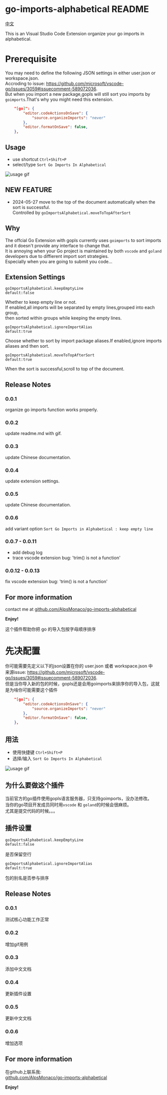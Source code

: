 # go-imports-alphabetical README

[中文](#Chinese)

This is an Visual Studio Code Extension organize your go imports in alphabetical. 

# Prerequisite

You may need to define the following JSON settings in either user.json or workspace.json.  
Accroding to issue: https://github.com/microsoft/vscode-go/issues/3059#issuecomment-589072036.  
But when you import a new package,gopls will still sort you imports by `goimports`.That's why you might need this extension.    


```json
    "[go]": {
        "editor.codeActionsOnSave": {
            "source.organizeImports": "never"
        },
        "editor.formatOnSave": false,
    },
```

## Usage
* use shortcut `Ctrl+Shift+P`
* select/type `Sort Go Imports In Alphabetical`


![usage gif](assets/usage.gif)

## NEW FEATURE
* 2024-05-27 move to the top of the document automatically when the sort is successful.  
Controlled by `goImportsAlphabetical.moveToTopAfterSort`

## Why

The offcial Go Extension with gopls currently uses `goimports` to sort imports and it doesn't provide any interface to change that.  
It is annoying when your Go project is maintained by both `vscode` and `goland` developers due to diffierent import sort strategies.  
Especially when you are going to submit you code...  

## Extension Settings

`goImportsAlphabetical.keepEmptyLine`  
`default:false`

Whether to keep empty line or not.  
If enabled,all imports will be separated by empty lines,grouped into each group,  
then sorted within groups while keeping the empty lines.


`goImportsAlphabetical.ignoreImportAlias`  
`default:true`

Choose whether to sort by import package aliases.If enabled,ignore imports aliases and then sort.


`goImportsAlphabetical.moveToTopAfterSort`  
`default:true`

When the sort is successful,scroll to top of the document.  

## Release Notes

### 0.0.1

organize go imports function works properly.

### 0.0.2

update readme.md with gif.

### 0.0.3

update Chinese documentation.

### 0.0.4

update extension settings.

### 0.0.5

update Chinese documentation.

### 0.0.6

add variant option `Sort Go Imports in Alphabetical : keep empty line`

### 0.0.7 - 0.0.11

* add debug log
* trace vscode extension bug: 'trim() is not a function'

### 0.0.12 -  0.0.13

fix vscode extension bug: 'trim() is not a function'


## For more information

contact me at
[github.com/AlpsMonaco/go-imports-alphabetical](https://github.com/AlpsMonaco/go-imports-alphabetical)


**Enjoy!**

<a id="Chinese"></a>

这个插件帮助你把 go 的导入包按字母顺序排序

# 先决配置

你可能需要先定义以下的json设置在你的 user.json 或者 workspace.json 中  
来源issue: https://github.com/microsoft/vscode-go/issues/3059#issuecomment-589072036.  
但是当你导入新的包的时候，gopls还是会用goimports来排序你的导入包，这就是为啥你可能需要这个插件    


```json
    "[go]": {
        "editor.codeActionsOnSave": {
            "source.organizeImports": "never"
        },
        "editor.formatOnSave": false,
    },
```


## 用法
* 使用快捷键 `Ctrl+Shift+P`
* 选择/输入 `Sort Go Imports In Alphabetical`


![usage gif](assets/usage.gif)

## 为什么要做这个插件

当前官方的go插件使用gopls语言服务器，只支持goimports，没办法修改。  
当你的go项目开发成员同时用`vscode` 和 `goland`的时候会很麻烦。  
尤其是提交代码的时候。。。  


## 插件设置

`goImportsAlphabetical.keepEmptyLine`  
`default:false`

是否保留空行


`goImportsAlphabetical.ignoreImportAlias`  
`default:true`

包的别名是否参与排序

## Release Notes

### 0.0.1

测试核心功能工作正常

### 0.0.2

增加gif用例

### 0.0.3

添加中文文档

### 0.0.4

更新插件设置

### 0.0.5

更新中文文档

### 0.0.6

 增加选项


## For more information

在github上联系我:  
[github.com/AlpsMonaco/go-imports-alphabetical](https://github.com/AlpsMonaco/go-imports-alphabetical)


**Enjoy!**